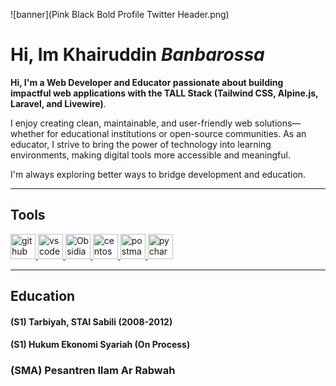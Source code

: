 ![banner](Pink Black Bold Profile Twitter Header.png)

# Hi, Im Khairuddin *Banbarossa* 
**Hi, I'm a Web Developer and Educator passionate about building impactful web applications with the TALL Stack (Tailwind CSS, Alpine.js, Laravel, and Livewire)**.

I enjoy creating clean, maintainable, and user-friendly web solutions—whether for educational institutions or open-source communities. As an educator, I strive to bring the power of technology into learning environments, making digital tools more accessible and meaningful.

I'm always exploring better ways to bridge development and education.
* * *

## Tools
<a href="https://github.com" target="_blank"> <img src="https://cdn.jsdelivr.net/gh/devicons/devicon/icons/github/github-original.svg" alt="github" width="40" height="40"/> </a>
<a href="https://code.visualstudio.com/" target="_blank"> <img src="https://cdn.jsdelivr.net/gh/devicons/devicon/icons/vscode/vscode-original.svg" alt="vscode" width="40" height="40"/> </a>
<a href="https://obsidian.md/" target="_blank"> <img src="https://obsidian.md/favicon.ico" alt="Obsidian" width="40" height="40"/> </a>
<a href="https://www.centos.org/" target="_blank"> <img src="https://cdn.jsdelivr.net/gh/devicons/devicon/icons/centos/centos-original.svg" alt="centos" width="40" height="40"/> </a>
<a href="https://postman.com" target="_blank" rel="noreferrer"> <img src="https://www.vectorlogo.zone/logos/getpostman/getpostman-icon.svg" alt="postman" width="40" height="40"/> </a>
<a href="https://postman.com" target="_blank" rel="noreferrer"> <img src="https://cdn.jsdelivr.net/gh/devicons/devicon/icons/pycharm/pycharm-original.svg" alt="pycharm" width="40" height="40"/> </a>


***
## Education
#### (S1) Tarbiyah, STAI Sabili (2008-2012)
#### (S1) Hukum Ekonomi Syariah (On Process)
### (SMA) Pesantren Ilam Ar Rabwah



